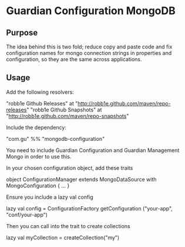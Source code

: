 # Guardian Configuration MongoDB

## Purpose

The idea behind this is two fold; reduce copy and paste code and fix configuration names for mongo connection strings in properties and configuration, so they are the same across applications.

## Usage

Add the following resolvers:

  "robb1e Github Releases" at "http://robb1e.github.com/maven/repo-releases"
  "robb1e Github Snapshots" at "http://robb1e.github.com/maven/repo-snapshots"

Include the dependency:

  "com.gu" %% "mongodb-configuration"

You need to include Guardian Configuration and Guardian Management Mongo in order to use this.

In your chosen configuration object, add these traits

  object ConfigurationManager extends MongoDataSource with MongoConfiguration { ... }

Ensure you include a lazy val config

  lazy val config = ConfigurationFactory getConfiguration ("your-app", "conf/your-app")

Then you can call into the trait to create collections

  lazy val myCollection = createCollection("my")

